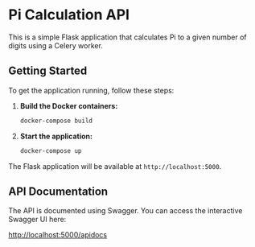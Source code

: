 # Pi Calculation API

This is a simple Flask application that calculates Pi to a given number of digits using a Celery worker.

## Getting Started

To get the application running, follow these steps:

1.  **Build the Docker containers:**
    ```bash
    docker-compose build
    ```

2.  **Start the application:**
    ```bash
    docker-compose up
    ```

The Flask application will be available at `http://localhost:5000`.

## API Documentation

The API is documented using Swagger. You can access the interactive Swagger UI here:

[http://localhost:5000/apidocs](http://localhost:5000/apidocs)

